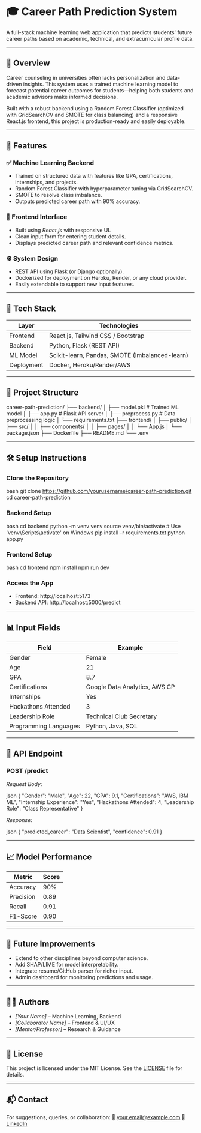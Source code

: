 # 🎓 Career Path Prediction System

A full-stack machine learning web application that predicts students' future career paths based on academic, technical, and extracurricular profile data.

---

## 📌 Overview

Career counseling in universities often lacks personalization and data-driven insights. This system uses a trained machine learning model to forecast potential career outcomes for students—helping both students and academic advisors make informed decisions.

Built with a robust backend using a Random Forest Classifier (optimized with GridSearchCV and SMOTE for class balancing) and a responsive React.js frontend, this project is production-ready and easily deployable.

---

## 🚀 Features

### ✅ Machine Learning Backend
- Trained on structured data with features like GPA, certifications, internships, and projects.
- Random Forest Classifier with hyperparameter tuning via GridSearchCV.
- SMOTE to resolve class imbalance.
- Outputs predicted career path with 90% accuracy.

### 🎨 Frontend Interface
- Built using *React.js* with responsive UI.
- Clean input form for entering student details.
- Displays predicted career path and relevant confidence metrics.

### ⚙ System Design
- REST API using Flask (or Django optionally).
- Dockerized for deployment on Heroku, Render, or any cloud provider.
- Easily extendable to support new input features.

---

## 🧰 Tech Stack

| Layer       | Technologies                            |
|-------------|------------------------------------------|
| Frontend    | React.js, Tailwind CSS / Bootstrap       |
| Backend     | Python, Flask (REST API)                 |
| ML Model    | Scikit-learn, Pandas, SMOTE (Imbalanced-learn) |
| Deployment  | Docker, Heroku/Render/AWS                |

---

## 📁 Project Structure


career-path-prediction/
├── backend/
│   ├── model.pkl                # Trained ML model
│   ├── app.py                   # Flask API server
│   ├── preprocess.py            # Data preprocessing logic
│   └── requirements.txt
├── frontend/
│   ├── public/
│   ├── src/
│   │   ├── components/
│   │   ├── pages/
│   │   └── App.js
│   └── package.json
├── Dockerfile
├── README.md
└── .env


---

## 🛠 Setup Instructions

### Clone the Repository

bash
git clone https://github.com/yourusername/career-path-prediction.git
cd career-path-prediction


### Backend Setup

bash
cd backend
python -m venv venv
source venv/bin/activate   # Use 'venv\Scripts\activate' on Windows
pip install -r requirements.txt
python app.py


### Frontend Setup

bash
cd frontend
npm install
npm run dev


### Access the App
- Frontend: http://localhost:5173
- Backend API: http://localhost:5000/predict

---

## 📊 Input Fields

| Field                    | Example                         |
|--------------------------|----------------------------------|
| Gender                   | Female                          |
| Age                      | 21                              |
| GPA                      | 8.7                             |
| Certifications           | Google Data Analytics, AWS CP   |
| Internships              | Yes                             |
| Hackathons Attended      | 3                               |
| Leadership Role          | Technical Club Secretary        |
| Programming Languages    | Python, Java, SQL               |

---

## 📡 API Endpoint

### POST /predict

*Request Body*:

json
{
  "Gender": "Male",
  "Age": 22,
  "GPA": 9.1,
  "Certifications": "AWS, IBM ML",
  "Internship Experience": "Yes",
  "Hackathons Attended": 4,
  "Leadership Role": "Class Representative"
}


*Response*:

json
{
  "predicted_career": "Data Scientist",
  "confidence": 0.91
}


---

## 📈 Model Performance

| Metric     | Score   |
|------------|---------|
| Accuracy   | 90%     |
| Precision  | 0.89    |
| Recall     | 0.91    |
| F1-Score   | 0.90    |

---

## 🧩 Future Improvements

- Extend to other disciplines beyond computer science.
- Add SHAP/LIME for model interpretability.
- Integrate resume/GitHub parser for richer input.
- Admin dashboard for monitoring predictions and usage.

---

## 👨‍💻 Authors

- *[Your Name]* – Machine Learning, Backend
- *[Collaborator Name]* – Frontend & UI/UX
- *[Mentor/Professor]* – Research & Guidance

---

## 📄 License

This project is licensed under the MIT License. See the [LICENSE](./LICENSE) file for details.

---

## 📬 Contact

For suggestions, queries, or collaboration:
📧 your.email@example.com
🔗 [LinkedIn](https://www.linkedin.com/in/yourprofile)
